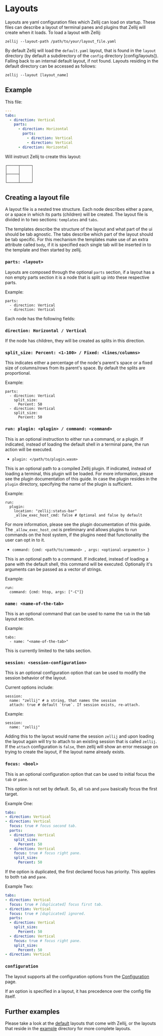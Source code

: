 # Layouts
Layouts are yaml configuration files which Zellij can load on startup.
These files can describe a layout of terminal panes and plugins that Zellij will create when it loads.
To load a layout with Zellij:

```
zellij --layout-path /path/to/your/layout_file.yaml
```

By default Zellij will load the `default.yaml` layout, that is found in the
`layout` directory (by default a subdirectory of the `config`
directory [config/layouts]). Falling back to an internal default layout,
if not found.
Layouts residing in the default directory can be accessed as follows:
```
zellij --layout [layout_name]
```

## Example
This file:
```yaml
---
tabs:
  - direction: Vertical
    parts:
      - direction: Horizontal
        parts:
          - direction: Vertical
          - direction: Vertical
      - direction: Horizontal
```

Will instruct Zellij to create this layout:
```
┌─────┬─────┐
│     │     │
├─────┤     │
│     │     │
└─────┴─────┘
```

## Creating a layout file
A layout file is a nested tree structure.
Each node describes either a pane, or a space in which its parts (children) will be created.
The layout file is divided in to two sections: `templates` and `tabs`.

The templates describe the structure of the layout and what part of the ui
should be tab agnostic.
The tabs describe which part of the layout should be tab specific.
For this mechanism the templates make use of an extra attribute called `body`,
if it is specified each single tab will be inserted in to the template and then
started by zellij.

### `parts: <layout>`

Layouts are composed through the optional `parts` section, if a layout has a non empty parts section
it is a node that is split up into these respective parts.

Example:
```
parts:
  - direction: Vertical
  - direction: Vertical
```

Each node has the following fields:

### `direction: Horizontal / Vertical`
If the node has children, they will be created as splits in this direction.

### `split_size: Percent: <1-100> / Fixed: <lines/columns>`
This indicates either a percentage of the node's parent's space or a fixed size of columns/rows from its parent's space. By default the splits are proportional.

Example:
```
parts:
  - direction: Vertical
    split_size:
      Percent: 50
  - direction: Vertical
    split_size:
      Percent: 50
```

### `run: plugin: <plugin> / command: <command>`
This is an optional instruction to either run a command, or a plugin.
If indicated, instead of loading the default shell in a terminal pane,
the run action will be executed.

* `plugin: </path/to/plugin.wasm>`

This is an optional path to a compiled Zellij plugin. 
If indicated, instead of loading a terminal, this plugin will be loaded.
For more information, please see the plugin documentation of this guide.
In case the plugin resides in the `plugin` directory, specifying the name of the plugin is sufficient.

Example:
```
run:
  plugin:
    location: "zellij:status-bar"
    _allow_exec_host_cmd: false # Optional and false by default
```
For more information, please see the plugin documentation of this guide.
The `_allow_exec_host_cmd` is preliminary and allows plugins to run commands
on the host system, if the plugins need that functionality the user can opt in
to it.

* `command: {cmd: <path/to/command> , args: <optional-arguments> }`

This is an optional path to a command. If indicated, instead of loading
a pane with the default shell, this command will be executed.
Optionally it's arguments can be passed as a vector of strings.

Example:
```
run:
  command: {cmd: htop, args: ["-C"]}
```

### `name: <name-of-the-tab>`
This is an optional command that can be used to name the `tab` in the tab layout
section. 

Example:
```
tabs:
  - name: "<name-of-the-tab>"
```

This is currently limited to the tabs section.

### `session: <session-configuration>`
This is an optional configuration option that can be used to modify the session
behavior of the layout.

Current options include:
```
session:
  name: "zellij" # a string, that names the session
  attach: true # default `true`. If session exists, re-attach.
```

Example:
```
session:
  name: "zellij"
```

Adding this to the layout would name the session `zellij` and upon loading
the layout again will try to attach to an existing session that is called
`zellij`.
If the `attach` configuration is `false`, then zellij will show an error
message on trying to create the layout, if the layout name already exists.

### `focus: <bool>`
This is an optional configuration option that can be used to initial focus
the `tab` or `pane`.

This option is not set by default. So, all `tab` and `pane` basically
focus the first target.

Example One:
```yaml
tabs:
- direction: Vertical
- direction: Vertical
  focus: true # focus second tab.
  parts:
  - direction: Vertical
    split_size:
      Percent: 50
  - direction: Vertical
    focus: true # focus right pane.
    split_size:
      Percent: 50
```

If the option is duplicated, the first declared focus has priority.
This applies to both `tab` and `pane`.

Example Two:
```yaml
tabs:
- direction: Vertical
  focus: true # [duplicated] focus first tab. 
- direction: Vertical
  focus: true # [duplicated] ignored.
  parts:
  - direction: Vertical
    split_size:
      Percent: 50
  - direction: Vertical
    focus: true # focus right pane.
    split_size:
      Percent: 50
- direction: Vertical
```

### `configuration`
The layout supports all the configuration options from the [Configuration](https://zellij.dev/documentation/configuration.html) page.

If an option is specified in a layout, it has precedence over the config file
itself.



## Further examples
Please take a look at the [default](https://github.com/zellij-org/zellij/tree/main/zellij-utils/assets/layouts) layouts that come with Zellij, or the layouts that reside in the [example](https://github.com/zellij-org/zellij/tree/main/example) directory for more complete layouts.

